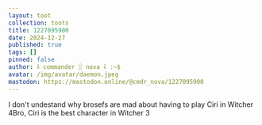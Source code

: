 ```yaml
---
layout: toot
collection: toots
title: 1227095900
date: 2024-12-27
published: true
tags: []
pinned: false
author: ⸸ commander ░ nova ⸸ :~$
avatar: /img/avatar/daemon.jpeg
mastodon: https://mastodon.online/@cmdr_nova/1227095900
---
```


I don't undestand why brosefs are mad about having to play Ciri in Witcher 4Bro, Ciri is the best character in Witcher 3
